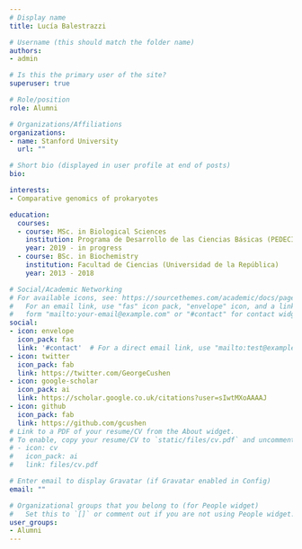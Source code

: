 ```yaml
---
# Display name
title: Lucía Balestrazzi

# Username (this should match the folder name)
authors:
- admin

# Is this the primary user of the site?
superuser: true

# Role/position
role: Alumni

# Organizations/Affiliations
organizations:
- name: Stanford University
  url: ""

# Short bio (displayed in user profile at end of posts)
bio: 

interests:
- Comparative genomics of prokaryotes

education:
  courses:
  - course: MSc. in Biological Sciences
    institution: Programa de Desarrollo de las Ciencias Básicas (PEDECIBA)
    year: 2019 - in progress
  - course: BSc. in Biochemistry
    institution: Facultad de Ciencias (Universidad de la República)
    year: 2013 - 2018

# Social/Academic Networking
# For available icons, see: https://sourcethemes.com/academic/docs/page-builder/#icons
#   For an email link, use "fas" icon pack, "envelope" icon, and a link in the
#   form "mailto:your-email@example.com" or "#contact" for contact widget.
social:
- icon: envelope
  icon_pack: fas
  link: '#contact'  # For a direct email link, use "mailto:test@example.org".
- icon: twitter
  icon_pack: fab
  link: https://twitter.com/GeorgeCushen
- icon: google-scholar
  icon_pack: ai
  link: https://scholar.google.co.uk/citations?user=sIwtMXoAAAAJ
- icon: github
  icon_pack: fab
  link: https://github.com/gcushen
# Link to a PDF of your resume/CV from the About widget.
# To enable, copy your resume/CV to `static/files/cv.pdf` and uncomment the lines below.
# - icon: cv
#   icon_pack: ai
#   link: files/cv.pdf

# Enter email to display Gravatar (if Gravatar enabled in Config)
email: ""

# Organizational groups that you belong to (for People widget)
#   Set this to `[]` or comment out if you are not using People widget.
user_groups:
- Alumni
---
```


